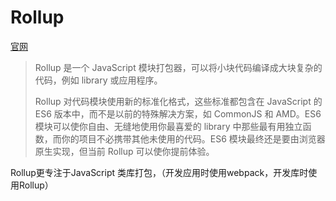 # Rollup

[官网](https://www.rollupjs.com/)

> Rollup 是一个 JavaScript 模块打包器，可以将小块代码编译成大块复杂的代码，例如 library 或应用程序。
>
> Rollup 对代码模块使用新的标准化格式，这些标准都包含在 JavaScript 的 ES6 版本中，而不是以前的特殊解决方案，如 CommonJS 和 AMD。ES6 模块可以使你自由、无缝地使用你最喜爱的 library 中那些最有用独立函数，而你的项目不必携带其他未使用的代码。ES6 模块最终还是要由浏览器原生实现，但当前 Rollup 可以使你提前体验。

Rollup更专注于JavaScript 类库打包，（开发应用时使用webpack，开发库时使用Rollup）